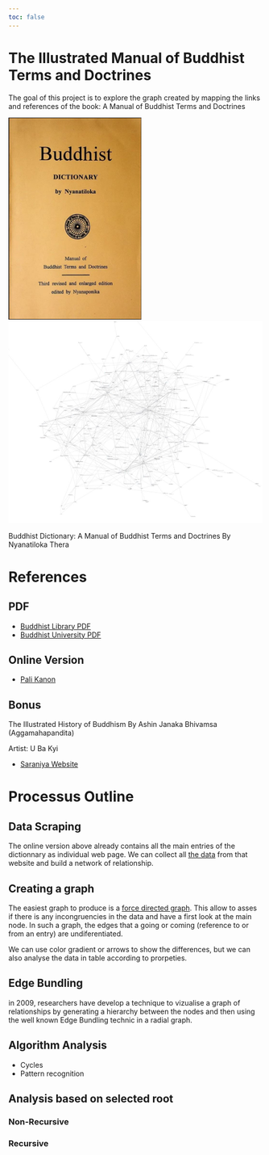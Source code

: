 ```yaml
---
toc: false
---
```


# The Illustrated Manual of Buddhist Terms and Doctrines

The goal of this project is to explore the graph created by mapping the links and references of the book: A Manual of Buddhist Terms and Doctrines

<img src="./assets/cover.JPG" height=400>
<a href='./force-graph'><img src="./assets/force.JPG" height=400></a>

Buddhist Dictionary: A Manual of Buddhist Terms and Doctrines
By Nyanatiloka Thera

# References

## PDF

- [Buddhist Library PDF](https://www.buddhistelibrary.org/buddhism-online/e-books/palidictionary.pdf)
- [Buddhist University PDF](https://buddhistuniversity.net/content/reference/buddhist-dictionary_nyanatiloka)

## Online Version

- [Pali Kanon](https://www.palikanon.com/english/wtb/dic_idx.html)

## Bonus

The Illustrated History of Buddhism
By Ashin Janaka Bhivamsa (Aggamahapandita)

Artist: U Ba Kyi

- [Saraniya Website](https://saraniya.com/buddhism/buddhist-stories/the-illustrated-history-of-buddhism/)

# Processus Outline

## Data Scraping

The online version above already contains all the main entries of the dictionnary as individual web page. We can collect all [the data](./code.md) from that website and build a network of relationship. 

## Creating a graph

The easiest graph to produce is a [force directed graph](./force-graph.md). This allow to asses if there is any incongruencies in the data and have a first look at the main node. In such a graph, the edges that a going or coming (reference to or from an entry) are undiferentiated. 

We can use color gradient or arrows to show the differences, but we can also analyse the data in table according to prorpeties. 

## Edge Bundling

in 2009, researchers have develop a technique to vizualise a graph of relationships by generating a hierarchy between the nodes and then using the well known Edge Bundling technic in a radial graph.

## Algorithm Analysis

- Cycles
- Pattern recognition

## Analysis based on selected root

### Non-Recursive

### Recursive

